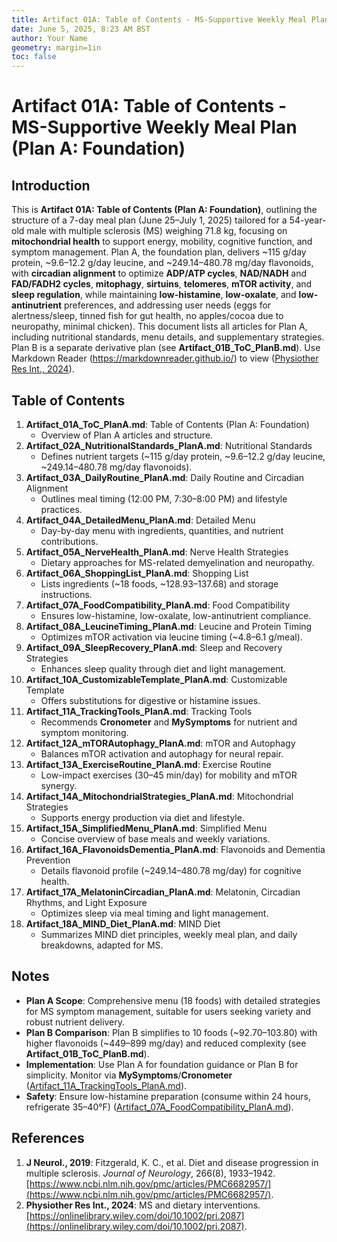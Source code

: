 ```yaml
---
title: Artifact 01A: Table of Contents - MS-Supportive Weekly Meal Plan (Plan A: Foundation)
date: June 5, 2025, 8:23 AM BST
author: Your Name
geometry: margin=1in
toc: false
---
```

# Artifact 01A: Table of Contents - MS-Supportive Weekly Meal Plan (Plan A: Foundation)

## Introduction

This is **Artifact 01A: Table of Contents (Plan A: Foundation)**, outlining the structure of a 7-day meal plan (June 25–July 1, 2025) tailored for a 54-year-old male with multiple sclerosis (MS) weighing 71.8 kg, focusing on **mitochondrial health** to support energy, mobility, cognitive function, and symptom management. Plan A, the foundation plan, delivers ~115 g/day protein, ~9.6–12.2 g/day leucine, and ~249.14–480.78 mg/day flavonoids, with **circadian alignment** to optimize **ADP/ATP cycles**, **NAD/NADH** and **FAD/FADH2 cycles**, **mitophagy**, **sirtuins**, **telomeres**, **mTOR activity**, and **sleep regulation**, while maintaining **low-histamine**, **low-oxalate**, and **low-antinutrient** preferences, and addressing user needs (eggs for alertness/sleep, tinned fish for gut health, no apples/cocoa due to neuropathy, minimal chicken). This document lists all articles for Plan A, including nutritional standards, menu details, and supplementary strategies. Plan B is a separate derivative plan (see **Artifact_01B_ToC_PlanB.md**). Use Markdown Reader (https://markdownreader.github.io/) to view ([Physiother Res Int., 2024](https://onlinelibrary.wiley.com/doi/10.1002/pri.2087)).

## Table of Contents

1. **Artifact_01A_ToC_PlanA.md**: Table of Contents (Plan A: Foundation)
   - Overview of Plan A articles and structure.
2. **Artifact_02A_NutritionalStandards_PlanA.md**: Nutritional Standards
   - Defines nutrient targets (~115 g/day protein, ~9.6–12.2 g/day leucine, ~249.14–480.78 mg/day flavonoids).
3. **Artifact_03A_DailyRoutine_PlanA.md**: Daily Routine and Circadian Alignment
   - Outlines meal timing (12:00 PM, 7:30–8:00 PM) and lifestyle practices.
4. **Artifact_04A_DetailedMenu_PlanA.md**: Detailed Menu
   - Day-by-day menu with ingredients, quantities, and nutrient contributions.
5. **Artifact_05A_NerveHealth_PlanA.md**: Nerve Health Strategies
   - Dietary approaches for MS-related demyelination and neuropathy.
6. **Artifact_06A_ShoppingList_PlanA.md**: Shopping List
   - Lists ingredients (~18 foods, ~$128.93–$137.68) and storage instructions.
7. **Artifact_07A_FoodCompatibility_PlanA.md**: Food Compatibility
   - Ensures low-histamine, low-oxalate, low-antinutrient compliance.
8. **Artifact_08A_LeucineTiming_PlanA.md**: Leucine and Protein Timing
   - Optimizes mTOR activation via leucine timing (~4.8–6.1 g/meal).
9. **Artifact_09A_SleepRecovery_PlanA.md**: Sleep and Recovery Strategies
   - Enhances sleep quality through diet and light management.
10. **Artifact_10A_CustomizableTemplate_PlanA.md**: Customizable Template
    - Offers substitutions for digestive or histamine issues.
11. **Artifact_11A_TrackingTools_PlanA.md**: Tracking Tools
    - Recommends **Cronometer** and **MySymptoms** for nutrient and symptom monitoring.
12. **Artifact_12A_mTORAutophagy_PlanA.md**: mTOR and Autophagy
    - Balances mTOR activation and autophagy for neural repair.
13. **Artifact_13A_ExerciseRoutine_PlanA.md**: Exercise Routine
    - Low-impact exercises (30–45 min/day) for mobility and mTOR synergy.
14. **Artifact_14A_MitochondrialStrategies_PlanA.md**: Mitochondrial Strategies
    - Supports energy production via diet and lifestyle.
15. **Artifact_15A_SimplifiedMenu_PlanA.md**: Simplified Menu
    - Concise overview of base meals and weekly variations.
16. **Artifact_16A_FlavonoidsDementia_PlanA.md**: Flavonoids and Dementia Prevention
    - Details flavonoid profile (~249.14–480.78 mg/day) for cognitive health.
17. **Artifact_17A_MelatoninCircadian_PlanA.md**: Melatonin, Circadian Rhythms, and Light Exposure
    - Optimizes sleep via meal timing and light management.
18. **Artifact_18A_MIND_Diet_PlanA.md**: MIND Diet
    - Summarizes MIND diet principles, weekly meal plan, and daily breakdowns, adapted for MS.

## Notes
- **Plan A Scope**: Comprehensive menu (18 foods) with detailed strategies for MS symptom management, suitable for users seeking variety and robust nutrient delivery.
- **Plan B Comparison**: Plan B simplifies to 10 foods (~$92.70–$103.80) with higher flavonoids (~449–899 mg/day) and reduced complexity (see **Artifact_01B_ToC_PlanB.md**).
- **Implementation**: Use Plan A for foundation guidance or Plan B for simplicity. Monitor via **MySymptoms**/**Cronometer** ([Artifact_11A_TrackingTools_PlanA.md](https://github.com/xAI/Artifact_11A_TrackingTools_PlanA.md)).
- **Safety**: Ensure low-histamine preparation (consume within 24 hours, refrigerate 35–40°F) ([Artifact_07A_FoodCompatibility_PlanA.md](https://github.com/xAI/Artifact_07A_FoodCompatibility_PlanA.md)).

## References
1. **J Neurol., 2019**: Fitzgerald, K. C., et al. Diet and disease progression in multiple sclerosis. *Journal of Neurology*, 266(8), 1933–1942. [https://www.ncbi.nlm.nih.gov/pmc/articles/PMC6682957/](https://www.ncbi.nlm.nih.gov/pmc/articles/PMC6682957/).
2. **Physiother Res Int., 2024**: MS and dietary interventions. [https://onlinelibrary.wiley.com/doi/10.1002/pri.2087](https://onlinelibrary.wiley.com/doi/10.1002/pri.2087).